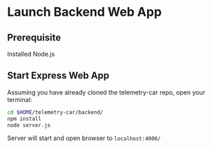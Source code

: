 # Launch Backend Web App

## Prerequisite

Installed Node.js

## Start Express Web App

Assuming you have already cloned the telemetry-car repo, open your terminal:

~~~bash
cd $HOME/telemetry-car/backend/
npm install
node server.js
~~~

Server will start and open browser to `localhost:4000/`